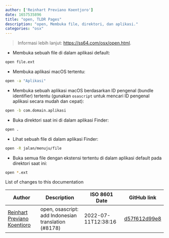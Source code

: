 ```yaml
---
author: ['Reinhart Previano Koentjoro']
date: 1657535896
title: "open, TLDR Pages"
description: "open, Membuka file, direktori, dan aplikasi."
categories: "osx"
---
```

> Informasi lebih lanjut: <https://ss64.com/osx/open.html>.

- Membuka sebuah file di dalam aplikasi default:

```bash
open file.ext
```

- Membuka aplikasi macOS tertentu:

```bash
open -a "Aplikasi"
```

- Membuka sebuah aplikasi macOS berdasarkan ID pengenal (bundle identifier) tertentu (gunakan `osascript` untuk mencari ID pengenal aplikasi secara mudah dan cepat):

```bash
open -b com.domain.aplikasi
```

- Buka direktori saat ini di dalam aplikasi Finder:

```bash
open .
```

- Lihat sebuah file di dalam aplikasi Finder:

```bash
open -R jalan/menuju/file
```

- Buka semua file dengan ekstensi tertentu di dalam aplikasi default pada direktori saat ini:

```bash
open *.ext
```
List of changes to this documentation


Author | Description | ISO 8601 Date | GitHub link
------|-----|-----|-----
[Reinhart Previano Koentjoro](mailto:reinhart_previano@yahoo.com) | open, osascript: add Indonesian translation (#8178) | 2022-07-11T12:38:16 | [d57f612d99e8](https://github.com/tldr-pages/tldr/commit/d57f612d99e8e8a93ae48fd151e0373ea24c83f6)

